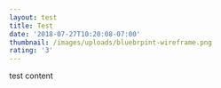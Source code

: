 ```yaml
---
layout: test
title: Test
date: '2018-07-27T10:20:08-07:00'
thumbnail: /images/uploads/bluebrpint-wireframe.png
rating: '3'
---
```

test content
